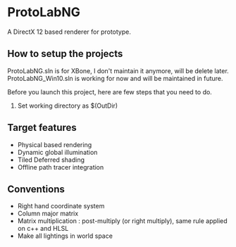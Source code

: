 # ProtoLabNG

A DirectX 12 based renderer for prototype.

## How to setup the projects

ProtoLabNG.sln is for XBone, I don't maintain it anymore, will be delete later.   
ProtoLabNG_Win10.sln is working for now and will be maintained in future.  

Before you launch this project, here are few steps that you need to do.

1. Set working directory as $(OutDir)

## Target features

* Physical based rendering
* Dynamic global illumination
* Tiled Deferred shading
* Offline path tracer integration

## Conventions

* Right hand coordinate system
* Column major matrix
* Matrix multiplication : post-multiply  (or right multiply), same rule applied on c++ and HLSL 
* Make all lightings in world space
